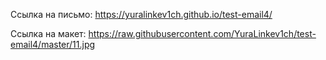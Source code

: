 Ссылка на письмо: https://yuralinkev1ch.github.io/test-email4/

Ссылка на макет:
https://raw.githubusercontent.com/YuraLinkev1ch/test-email4/master/11.jpg
